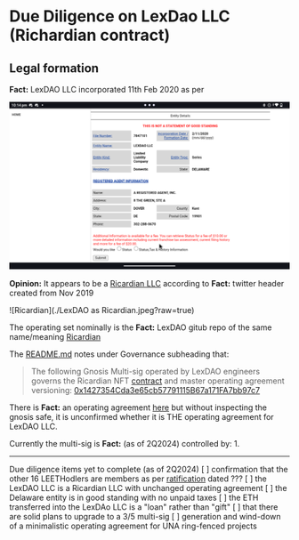 # Due Diligence on LexDao LLC (Richardian contract)

## Legal formation

**Fact:** LexDAO LLC incorporated 11th Feb 2020 as per

![Delaware](./Screenshot_20240616-221458.png?raw=true)

**Opinion:** It appears to be a [Ricardian LLC](https://lib.openlaw.io/web/default/template/Ricardian%20LLC) according to **Fact:** twitter header created from Nov 2019

![Ricardian](./LexDAO as Ricardian.jpeg?raw=true)

The operating set nominally is the **Fact:** LexDAO gitub repo of the same name/meaning [Ricardian](https://en.m.wikipedia.org/wiki/Ricardian_contract)

The [README.md](https://github.com/lexDAO/Ricardian/README.md) notes under Governance subheading that:

> The following Gnosis Multi-sig operated by LexDAO engineers governs the Ricardian NFT [contract](https://medium.com/lexdaoism/ricardian-llc-limited-liability-nft-f64a162f751b) and master operating agreement versioning: [0x1427354Cda3e65cb57791115B67a171FA7bb97c7](https://gnosis-safe.io/app/#/safes/0x1427354Cda3e65cb57791115B67a171FA7bb97c7)

There is **Fact:** an operating agreement [here](https://github.com/lexDAO/Ricardian/blob/main/contracts%2FMasterOperatingAgreement.txt) but without inspecting the gnosis safe, it is unconfirmed whether it is THE operating agreement for LexDAO LLC.

Currently the multi-sig is **Fact:** (as of 2Q2024) controlled by:
1. 

----

Due diligence items yet to complete (as of 2Q2024)
[ ] confirmation that the other 16 LEETHodlers are members as per [ratification]() dated ???
[ ] the LexDAO LLC is a Ricardian LLC with unchanged operating agreement
[ ] the Delaware entity is in good standing with no unpaid taxes
[ ] the ETH transferred into the LexDAo LLC is a "loan" rather than "gift"
[ ] that there are solid plans to upgrade to a 3/5 multi-sig 
[ ] generation and wind-down of a minimalistic operating agreement for UNA ring-fenced projects
